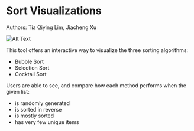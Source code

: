 # Sort Visualizations
Authors: Tia Qiying Lim, Jiacheng Xu

![Alt Text](https://media.giphy.com/media/3xIwLGsFdnOfQtSoj4/giphy.gif)

This tool offers an interactive way to visualize the three sorting algorithms:
   - Bubble Sort
   - Selection Sort
   - Cocktail Sort

Users are able to see, and compare how each method performs when the given list:
- is randomly generated
- is sorted in reverse
- is mostly sorted
- has very few unique items

